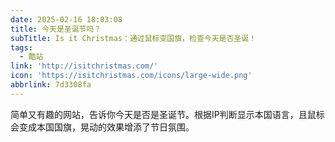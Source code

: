 ```yaml
---
date: 2025-02-16 18:03:08
title: 今天是圣诞节吗？
subTitle: Is it Christmas：通过鼠标变国旗，检查今天是否圣诞！
tags:
  - 酷站
link: 'http://isitchristmas.com/'
icon: 'https://isitchristmas.com/icons/large-wide.png'
abbrlink: 7d3308fa
---
```


简单又有趣的网站，告诉你今天是否是圣诞节。根据IP判断显示本国语言，且鼠标会变成本国国旗，晃动的效果增添了节日氛围。
